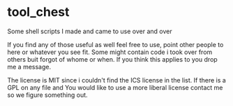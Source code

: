 # tool_chest
Some shell scripts I made and came to use over and over

If you find any of those useful as well feel free to use, point other people to here or whatever you see fit.
Some might contain code i took over from others buit forgot of whome or when. If you think this applies to you drop me a message.

The license is MIT since i couldn't find the ICS license in the list.
If there is a GPL on any file and You would like to use a more liberal license contact me so we figure something out.
